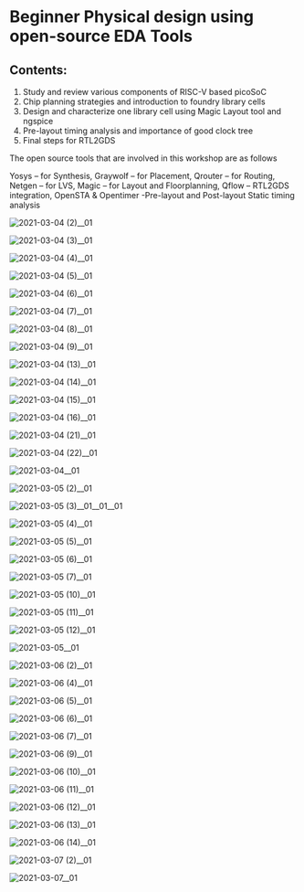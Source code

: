 # Beginner Physical design using open-source EDA Tools
## Contents:
1. Study and review various components of RISC-V based picoSoC
2. Chip planning strategies and introduction to foundry library cells
3. Design and characterize one library cell using Magic Layout tool and ngspice
4. Pre-layout timing analysis and importance of good clock tree
5. Final steps for RTL2GDS

The open source tools that are involved in this workshop are as follows

Yosys – for Synthesis, 
Graywolf – for Placement, 
Qrouter – for Routing, 
Netgen – for LVS, 
Magic – for Layout and Floorplanning, 
Qflow – RTL2GDS integration, 
OpenSTA & Opentimer -Pre-layout and Post-layout Static timing analysis


![2021-03-04 (2)__01](https://user-images.githubusercontent.com/71768466/110245092-e25d2600-7f87-11eb-96e2-213f538528ac.png)

![2021-03-04 (3)__01](https://user-images.githubusercontent.com/71768466/110245096-e6894380-7f87-11eb-9c6c-d2400af7f24e.png)

![2021-03-04 (4)__01](https://user-images.githubusercontent.com/71768466/110245099-e9843400-7f87-11eb-92ee-1bff620c3945.png)

![2021-03-04 (5)__01](https://user-images.githubusercontent.com/71768466/110245103-ebe68e00-7f87-11eb-80e6-394f2e8e833c.png)

![2021-03-04 (6)__01](https://user-images.githubusercontent.com/71768466/110245107-ef7a1500-7f87-11eb-9f72-04836b15196c.png)

![2021-03-04 (7)__01](https://user-images.githubusercontent.com/71768466/110245110-f143d880-7f87-11eb-869e-65c524efedaa.png)

![2021-03-04 (8)__01](https://user-images.githubusercontent.com/71768466/110245115-f43ec900-7f87-11eb-8df2-edf87604e878.png)

![2021-03-04 (9)__01](https://user-images.githubusercontent.com/71768466/110245118-f6088c80-7f87-11eb-8cb9-0d297ac3ae57.png)

![2021-03-04 (13)__01](https://user-images.githubusercontent.com/71768466/110245122-f99c1380-7f87-11eb-9561-a4811de0fca1.png)

![2021-03-04 (14)__01](https://user-images.githubusercontent.com/71768466/110245124-fbfe6d80-7f87-11eb-9332-a7051b6ec5f5.png)

![2021-03-04 (15)__01](https://user-images.githubusercontent.com/71768466/110245127-fef95e00-7f87-11eb-81b0-8ec037e12c6b.png)

![2021-03-04 (16)__01](https://user-images.githubusercontent.com/71768466/110245132-01f44e80-7f88-11eb-87c7-f8a5603adbde.png)

![2021-03-04 (21)__01](https://user-images.githubusercontent.com/71768466/110245139-0587d580-7f88-11eb-8516-3ebb9f999ed0.png)

![2021-03-04 (22)__01](https://user-images.githubusercontent.com/71768466/110245140-07ea2f80-7f88-11eb-9695-fb483d5304f4.png)

![2021-03-04__01](https://user-images.githubusercontent.com/71768466/110245144-09b3f300-7f88-11eb-8d11-56a3e05ca7b5.png)

![2021-03-05 (2)__01](https://user-images.githubusercontent.com/71768466/110245155-10426a80-7f88-11eb-8618-c2b922539ce7.png)

![2021-03-05 (3)__01__01__01](https://user-images.githubusercontent.com/71768466/110245158-133d5b00-7f88-11eb-962f-3c05a69a7f41.png)

![2021-03-05 (4)__01](https://user-images.githubusercontent.com/71768466/110245165-159fb500-7f88-11eb-807d-324f30089e75.png)

![2021-03-05 (5)__01](https://user-images.githubusercontent.com/71768466/110245168-1afcff80-7f88-11eb-87a8-1e4371f38e50.png)

![2021-03-05 (6)__01](https://user-images.githubusercontent.com/71768466/110245174-1df7f000-7f88-11eb-8c0b-be95a1b654b0.png)

![2021-03-05 (7)__01](https://user-images.githubusercontent.com/71768466/110245175-205a4a00-7f88-11eb-8226-f6451faee642.png)

![2021-03-05 (10)__01](https://user-images.githubusercontent.com/71768466/110245180-26502b00-7f88-11eb-97d0-d50449b5a310.png)

![2021-03-05 (11)__01](https://user-images.githubusercontent.com/71768466/110245184-28b28500-7f88-11eb-9948-20e176caef3e.png)

![2021-03-05 (12)__01](https://user-images.githubusercontent.com/71768466/110245188-2b14df00-7f88-11eb-9739-e08a6a2d1cb8.png)

![2021-03-05__01](https://user-images.githubusercontent.com/71768466/110245190-2e0fcf80-7f88-11eb-8508-e001c230d122.png)

![2021-03-06 (2)__01](https://user-images.githubusercontent.com/71768466/110245194-349e4700-7f88-11eb-9ec4-5e8f00628828.png)

![2021-03-06 (4)__01](https://user-images.githubusercontent.com/71768466/110245198-3700a100-7f88-11eb-809a-8fe739b20dd1.png)

![2021-03-06 (5)__01](https://user-images.githubusercontent.com/71768466/110245201-3962fb00-7f88-11eb-8c64-f7a22acfcf5b.png)

![2021-03-06 (6)__01](https://user-images.githubusercontent.com/71768466/110245204-3bc55500-7f88-11eb-9878-f227d7ae7f8e.png)

![2021-03-06 (7)__01](https://user-images.githubusercontent.com/71768466/110245207-3e27af00-7f88-11eb-895b-06edcbc982dc.png)

![2021-03-06 (9)__01](https://user-images.githubusercontent.com/71768466/110245215-42ec6300-7f88-11eb-8c00-a318c03d4020.png)

![2021-03-06 (10)__01](https://user-images.githubusercontent.com/71768466/110245221-44b62680-7f88-11eb-9afd-d2246dfa2087.png)

![2021-03-06 (11)__01](https://user-images.githubusercontent.com/71768466/110245225-47188080-7f88-11eb-8444-ee8160ab85e3.png)

![2021-03-06 (12)__01](https://user-images.githubusercontent.com/71768466/110245229-4a137100-7f88-11eb-8c1e-e49ff656bc72.png)

![2021-03-06 (13)__01](https://user-images.githubusercontent.com/71768466/110245235-4d0e6180-7f88-11eb-8b45-7b719937731c.png)

![2021-03-06 (14)__01](https://user-images.githubusercontent.com/71768466/110245238-50095200-7f88-11eb-875b-e194d7339daa.png)

![2021-03-07 (2)__01](https://user-images.githubusercontent.com/71768466/110245244-5b5c7d80-7f88-11eb-998f-43908e5fe7a5.png)

![2021-03-07__01](https://user-images.githubusercontent.com/71768466/110245248-5e576e00-7f88-11eb-98de-1c83f38e32e9.png)



